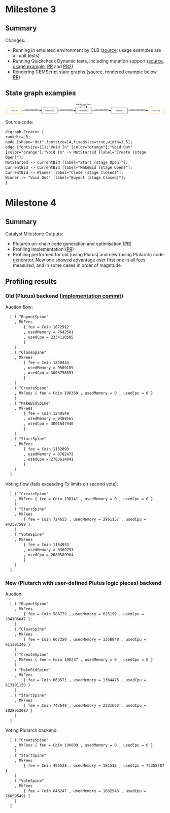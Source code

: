 # Milestone 3

## Summary

Changes:

* Running in emulated environment by CLB
  ([source](https://github.com/mlabs-haskell/cem-script/blob/master/src/Cardano/CEM/Monads/CLB.hs), usage examples are all unit tests)
* Running Quickcheck Dynamic tests, including mutation support
  ([source](https://github.com/mlabs-haskell/cem-script/blob/master/src/Cardano/CEM/Testing/StateMachine.hs),
  [usage example](https://github.com/mlabs-haskell/cem-script/blob/master/test/Dynamic.hs),
  [PR](https://github.com/mlabs-haskell/cem-script/pull/75) and [PR2](https://github.com/mlabs-haskell/cem-script/pull/89))
* Rendering CEMScript state graphs
  ([source](https://github.com/mlabs-haskell/cem-script/blob/master/src/Cardano/CEM/Documentation.hs), rendered example below,
  [PR](https://github.com/mlabs-haskell/cem-script/pull/33))

## State graph examples

![](./auction-state-graph.svg)


Source code:

```
digraph Creator {
rankdir=LR;
node [shape="dot",fontsize=14,fixedsize=true,width=1.5];
edge [fontsize=11];"Void In" [color="orange"];"Void Out" [color="orange"];"Void In" -> NotStarted [label="Create (stage Open)"];
NotStarted -> CurrentBid [label="Start (stage Open)"];
CurrentBid -> CurrentBid [label="MakeBid (stage Open)"];
CurrentBid -> Winner [label="Close (stage Closed)"];
Winner -> "Void Out" [label="Buyout (stage Closed)"];
}
```

# Milestone 4

## Summary

Catalyst Milestone Outputs:

* Plutarch on-chain code generation and optimisation ([PR](https://github.com/mlabs-haskell/cem-script/pull/94))
* Profiling implementation ([PR](https://github.com/mlabs-haskell/cem-script/pull/95))
* Profiling performed for old (using Plutus) and new (using Plutarch) code generator.
  New one showed advantage over first one in all fees measured, and in some cases in order of magntude.

## Profiling results

### Old (Plutus) backend ([implementation commit](https://github.com/mlabs-haskell/cem-script/tree/7e39ee5cbb8b512f873de05af3573bda1355d0aa))

Auction flow:

```
  [ ( "BuyoutSpine"
    , MkFees
        { fee = Coin 1072912
        , usedMemory = 7642581
        , usedCpu = 2334110505
        }
    )
  , ( "CloseSpine"
    , MkFees
        { fee = Coin 1240433
        , usedMemory = 9509189
        , usedCpu = 3008756651
        }
    )
  , ( "CreateSpine"
    , MkFees { fee = Coin 198369 , usedMemory = 0 , usedCpu = 0 }
    )
  , ( "MakeBidSpine"
    , MkFees
        { fee = Coin 1240548
        , usedMemory = 9489565
        , usedCpu = 3001647940
        }
    )
  , ( "StartSpine"
    , MkFees
        { fee = Coin 1182093
        , usedMemory = 8782473
        , usedCpu = 2783614841
        }
    )
  ]
```

Voting flow (fails exceeding Tx limits on second vote):

```
  [ ( "CreateSpine"
    , MkFees { fee = Coin 190141 , usedMemory = 0 , usedCpu = 0 }
    )
  , ( "StartSpine"
    , MkFees
        { fee = Coin 724655 , usedMemory = 2961157 , usedCpu = 943387589 }
    )
  , ( "VoteSpine"
    , MkFees
        { fee = Coin 1164933
        , usedMemory = 8369793
        , usedCpu = 2680589904
        }
    )
  ]
```

### New (Plutarch with user-defined Plutus logic pieces) backend

Auction: 

```
  [ ( "BuyoutSpine"
    , MkFees
        { fee = Coin 586779 , usedMemory = 625199 , usedCpu = 234106047 }
    )
  , ( "CloseSpine"
    , MkFees
        { fee = Coin 667350 , usedMemory = 1358848 , usedCpu = 611301346 }
    )
  , ( "CreateSpine"
    , MkFees { fee = Coin 198237 , usedMemory = 0 , usedCpu = 0 }
    )
  , ( "MakeBidSpine"
    , MkFees
        { fee = Coin 669571 , usedMemory = 1364475 , usedCpu = 613191159 }
    )
  , ( "StartSpine"
    , MkFees
        { fee = Coin 747648 , usedMemory = 2231662 , usedCpu = 1028952087 }
    )
  ]
```

Voting Plutarch backend:

```
  [ ( "CreateSpine"
    , MkFees { fee = Coin 190009 , usedMemory = 0 , usedCpu = 0 }
    )
  , ( "StartSpine"
    , MkFees
        { fee = Coin 495528 , usedMemory = 181513 , usedCpu = 72358787 }
    )
  , ( "VoteSpine"
    , MkFees
        { fee = Coin 646247 , usedMemory = 1882546 , usedCpu = 760595491 }
    )
  ]
```
